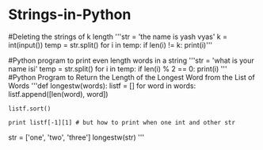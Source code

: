 # Strings-in-Python
#Deleting the strings of k length
'''str = 'the name is yash vyas'
k = int(input())
temp = str.split()
for i in temp:
    if len(i) != k:
        print(i)'''
        
#Python program to print even length words in a string
'''str = 'what is your name isi'
temp = str.split()
for i in temp:
    if len(i) % 2 == 0:
        print(i)
'''        
#Python Program to Return the Length of the Longest Word from the List of Words
'''def longestw(words):
    listf = []
    for word in words:
        listf.append([len(word), word])
    
    listf.sort()
    
    print listf[-1][1] # but how to print when one int and other str

str = ['one', 'two', 'three']
longestw(str)
'''
